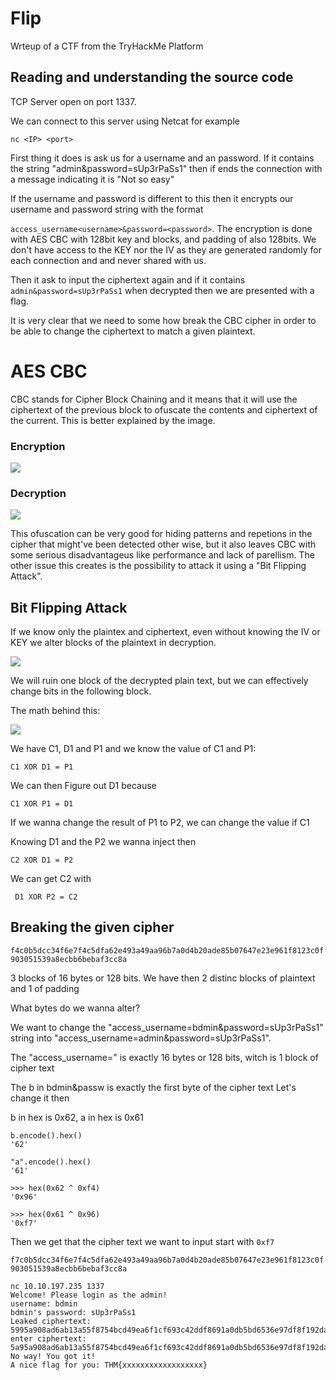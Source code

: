 # Flip

Wrteup of a CTF from the TryHackMe Platform

## Reading and understanding the source code

TCP Server open on port 1337.

We can connect to this server using Netcat for example

```nc <IP> <port>```

First thing it does is ask us for a username and an password. If it contains the string "admin&password=sUp3rPaSs1" then if ends the connection with a message indicating it is "Not so easy"

If the username and password is different to this then it encrypts our username and password string with the format

```access_username<username>&password=<password>```. The encryption is done with AES CBC with 128bit key and blocks, and padding of also 128bits. We don't have access to the KEY nor the IV as they are generated randomly for each connection and and never shared with us.

Then it ask to input the ciphertext again and if it contains ```admin&password=sUp3rPaSs1``` when decrypted then we are presented with a flag.

It is very clear that we need to some how break the CBC cipher in order to be able to change the ciphertext to match a given plaintext.

# AES CBC

CBC stands for Cipher Block Chaining and it means that it will use the ciphertext of the previous block to ofuscate the contents and ciphertext of the current. This is better explained by the image.
### Encryption
<img src="images/CBC_encryption.svg.png">

### Decryption
<img src="images/cbc_decrypt.jpg">


This ofuscation can be very good for hiding patterns and repetions in the cipher that might've been detected other wise, but it also leaves CBC with some serious disadvantageus like performance and lack of parellism. The other issue this creates is the possibility to attack it using a "Bit Flipping Attack".



## Bit Flipping Attack

If we know only the plaintex and ciphertext, even without knowing the IV or KEY we alter blocks of the plaintext in decryption.


<img src="images/bit_flip.png">

We will ruin one block of the decrypted plain text, but we can effectively change bits in the following block. 

The math behind this:

<img src="images/flipping.png">

We have C1, D1 and P1 and we know the value of C1 and P1:

``` C1 XOR D1 = P1 ```

We can then Figure out D1 because

``` C1 XOR P1 = D1 ```

If we wanna change the result of P1 to P2, we can change the value if C1

Knowing D1 and the P2 we wanna inject then

``` C2 XOR D1 = P2 ```

We can get C2 with

``` D1 XOR P2 = C2```

## Breaking the given cipher

```f4c0b5dcc34f6e7f4c5dfa62e493a49aa96b7a0d4b20ade85b07647e23e961f8123c0f903051539a8ecbb6bebaf3cc8a```

3 blocks of 16 bytes or 128 bits. We have then 2 distinc blocks of plaintext and 1 of padding

What bytes do we wanna alter?

We want to change the "access_username=bdmin&password=sUp3rPaSs1" string into "access_username=admin&password=sUp3rPaSs1".

The "access_username=" is exactly 16 bytes or 128 bits, witch is 1 block of cipher text

The b in bdmin&passw is exactly the first byte of the cipher text
Let's change it then

b in hex is 0x62, a in hex is 0x61

```
b.encode().hex()
'62'

"a".encode().hex()
'61'

>>> hex(0x62 ^ 0xf4)
'0x96'

>>> hex(0x61 ^ 0x96)
'0xf7'
```

Then we get that the cipher text we want to input start with  ```0xf7```

```f7c0b5dcc34f6e7f4c5dfa62e493a49aa96b7a0d4b20ade85b07647e23e961f8123c0f903051539a8ecbb6bebaf3cc8a```


```
nc 10.10.197.235 1337
Welcome! Please login as the admin!
username: bdmin
bdmin's password: sUp3rPaSs1
Leaked ciphertext: 5995a908ad6ab13a55f8754bcd49ea6f1cf693c42ddf8691a0db5bd6536e97df8f192da84ef089c2a708ec84a37738b6
enter ciphertext: 5a95a908ad6ab13a55f8754bcd49ea6f1cf693c42ddf8691a0db5bd6536e97df8f192da84ef089c2a708ec84a37738b6
No way! You got it!
A nice flag for you: THM{xxxxxxxxxxxxxxxxxx}
```
